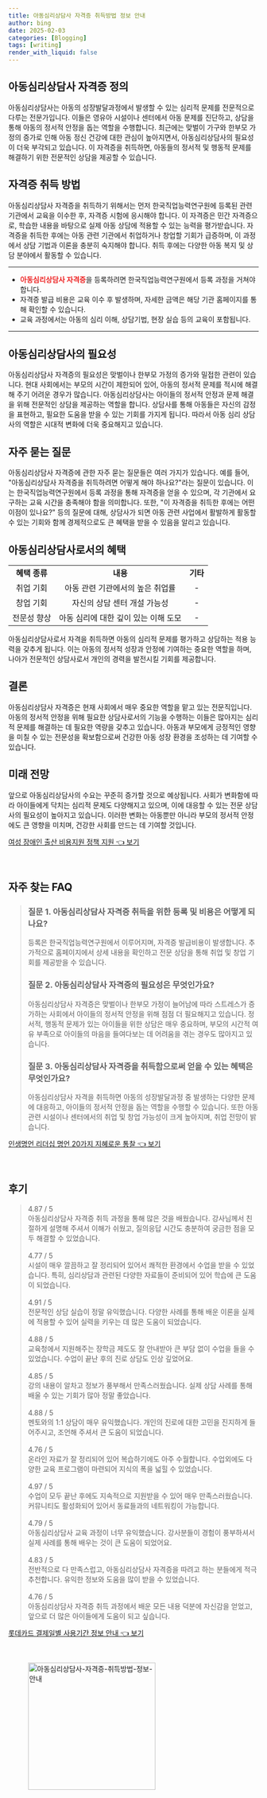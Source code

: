 ```yaml
---
title: 아동심리상담사 자격증 취득방법 정보 안내
author: bing
date: 2025-02-03
categories: [Blogging]
tags: [writing]
render_with_liquid: false
---
```



<h2 id='아동심리상담사_자격증_정의'>아동심리상담사 자격증 정의</h2>

<p>아동심리상담사는 아동의 성장발달과정에서 발생할 수 있는 심리적 문제를 전문적으로 다루는 전문가입니다. 이들은 영유아 시설이나 센터에서 아동 문제를 진단하고, 상담을 통해 아동의 정서적 안정을 돕는 역할을 수행합니다. 최근에는 맞벌이 가구와 한부모 가정의 증가로 인해 아동 정신 건강에 대한 관심이 높아지면서, 아동심리상담사의 필요성이 더욱 부각되고 있습니다. 이 자격증을 취득하면, 아동들의 정서적 및 행동적 문제를 해결하기 위한 전문적인 상담을 제공할 수 있습니다.</p>

<h2 id='자격증_취득_방법'>자격증 취득 방법</h2>

<p>아동심리상담사 자격증을 취득하기 위해서는 먼저 한국직업능력연구원에 등록된 관련 기관에서 교육을 이수한 후, 자격증 시험에 응시해야 합니다. 이 자격증은 민간 자격증으로, 학습한 내용을 바탕으로 실제 아동 상담에 적용할 수 있는 능력을 평가받습니다. 자격증을 취득한 후에는 아동 관련 기관에서 취업하거나 창업할 기회가 급증하며, 이 과정에서 상담 기법과 이론을 충분히 숙지해야 합니다. 취득 후에는 다양한 아동 복지 및 상담 분야에서 활동할 수 있습니다.</p>

<hr />

<ul>
    <li><b><span style="color: #ee2323;">아동심리상담사 자격증</span></b>을 등록하려면 한국직업능력연구원에서 등록 과정을 거쳐야 합니다.</li>
    <li>자격증 발급 비용은 교육 이수 후 발생하며, 자세한 금액은 해당 기관 홈페이지를 통해 확인할 수 있습니다.</li>
    <li>교육 과정에서는 아동의 심리 이해, 상담기법, 현장 실습 등의 교육이 포함됩니다.</li>
</ul>

<hr />

<h2 id='아동심리상담사의_필요성'>아동심리상담사의 필요성</h2>

<p>아동심리상담사 자격증의 필요성은 맞벌이나 한부모 가정의 증가와 밀접한 관련이 있습니다. 현대 사회에서는 부모의 시간이 제한되어 있어, 아동의 정서적 문제를 적시에 해결해 주기 어려운 경우가 많습니다. 아동심리상담사는 아이들의 정서적 안정과 문제 해결을 위해 전문적인 상담을 제공하는 역할을 합니다. 상담사를 통해 아동들은 자신의 감정을 표현하고, 필요한 도움을 받을 수 있는 기회를 가지게 됩니다. 따라서 아동 심리 상담사의 역할은 시대적 변화에 더욱 중요해지고 있습니다.</p>

<h2 id='자주_묻는_질문'>자주 묻는 질문</h2>

<p>아동심리상담사 자격증에 관한 자주 묻는 질문들은 여러 가지가 있습니다. 예를 들어, "아동심리상담사 자격증을 취득하려면 어떻게 해야 하나요?"라는 질문이 있습니다. 이는 한국직업능력연구원에서 등록 과정을 통해 자격증을 얻을 수 있으며, 각 기관에서 요구하는 교육 시간을 충족해야 함을 의미합니다. 또한, "이 자격증을 취득한 후에는 어떤 이점이 있나요?" 등의 질문에 대해, 상담사가 되면 아동 관련 사업에서 활발하게 활동할 수 있는 기회와 함께 경제적으로도 큰 혜택을 받을 수 있음을 알리고 있습니다.</p>

<h2 id='아동심리상담사_혜택'>아동심리상담사로서의 혜택</h2>

<table>
    <tr>
        <td style="text-align: center; height: 17px;"><b>혜택 종류</b></td>
        <td style="text-align: center; height: 17px;"><b>내용</b></td>
        <td style="text-align: center; height: 17px;"><b>기타</b></td>
    </tr>
    <tr>
        <td style="text-align: center; height: 17px;">취업 기회</td>
        <td style="text-align: center; height: 17px;">아동 관련 기관에서의 높은 취업률</td>
        <td style="text-align: center; height: 17px;">-</td>
    </tr>
    <tr>
        <td style="text-align: center; height: 17px;">창업 기회</td>
        <td style="text-align: center; height: 17px;">자신의 상담 센터 개설 가능성</td>
        <td style="text-align: center; height: 17px;">-</td>
    </tr>
    <tr>
        <td style="text-align: center; height: 17px;">전문성 향상</td>
        <td style="text-align: center; height: 17px;">아동 심리에 대한 깊이 있는 이해 도모</td>
        <td style="text-align: center; height: 17px;">-</td>
    </tr>
</table>

<p>아동심리상담사로서 자격을 취득하면 아동의 심리적 문제를 평가하고 상담하는 적용 능력을 갖추게 됩니다. 이는 아동의 정서적 성장과 안정에 기여하는 중요한 역할을 하며, 나아가 전문적인 상담사로서 개인의 경력을 발전시킬 기회를 제공합니다.</p>

<h2 id='결론'>결론</h2>

<p>아동심리상담사 자격증은 현재 사회에서 매우 중요한 역할을 맡고 있는 전문직입니다. 아동의 정서적 안정을 위해 필요한 상담사로서의 기능을 수행하는 이들은 많아지는 심리적 문제를 해결하는 데 필요한 역량을 갖추고 있습니다. 아동과 부모에게 긍정적인 영향을 미칠 수 있는 전문성을 확보함으로써 건강한 아동 성장 환경을 조성하는 데 기여할 수 있습니다.</p>

<h2 id='미래_전망'>미래 전망</h2>

<p>앞으로 아동심리상담사의 수요는 꾸준히 증가할 것으로 예상됩니다. 사회가 변화함에 따라 아이들에게 닥치는 심리적 문제도 다양해지고 있으며, 이에 대응할 수 있는 전문 상담사의 필요성이 높아지고 있습니다. 이러한 변화는 아동뿐만 아니라 부모의 정서적 안정에도 큰 영향을 미치며, 건강한 사회를 만드는 데 기여할 것입니다.</p>


<p><a class="click-button" title="여성 장애인 출산 비용지원 정책 지원" href="https://24nara.github.io/posts/%EC%97%AC%EC%84%B1-%EC%9E%A5%EC%95%A0%EC%9D%B8-%EC%B6%9C%EC%82%B0-%EB%B9%84%EC%9A%A9%EC%A7%80%EC%9B%90-%EC%A0%95%EC%B1%85-%EC%A7%80%EC%9B%90/" rel="dofollow">여성 장애인 출산 비용지원 정책 지원 👈 보기</a></p><br>
<h2 id='자주_찾는_FAQ'>자주 찾는 FAQ</h2>
<div itemscope="" itemtype="https://schema.org/FAQPage"> 
<blockquote> 
<div itemscope="" itemprop="mainEntity" itemtype="https://schema.org/Question"> 
<h3 itemprop="name">질문 1. 아동심리상담사 자격증 취득을 위한 등록 및 비용은 어떻게 되나요?</h3> 
<div itemscope="" itemprop="acceptedAnswer" itemtype="https://schema.org/Answer"> 
<span itemprop="text"> 
<p>등록은 한국직업능력연구원에서 이루어지며, 자격증 발급비용이 발생합니다. 추가적으로 홈페이지에서 상세 내용을 확인하고 전문 상담을 통해 취업 및 창업 기회를 제공받을 수 있습니다.</p> 
</span> 
</div> 
</div> 
<div itemscope="" itemprop="mainEntity" itemtype="https://schema.org/Question"> 
<h3 itemprop="name">질문 2. 아동심리상담사 자격증의 필요성은 무엇인가요?</h3> 
<div itemscope="" itemprop="acceptedAnswer" itemtype="https://schema.org/Answer"> 
<span itemprop="text"> 
<p>아동심리상담사 자격증은 맞벌이나 한부모 가정이 늘어남에 따라 스트레스가 증가하는 사회에서 아이들의 정서적 안정을 위해 점점 더 필요해지고 있습니다. 정서적, 행동적 문제가 있는 아이들을 위한 상담은 매우 중요하며, 부모의 시간적 여유 부족으로 아이들의 마음을 들여다보는 데 어려움을 겪는 경우도 많아지고 있습니다.</p> 
</span> 
</div> 
</div> 
<div itemscope="" itemprop="mainEntity" itemtype="https://schema.org/Question"> 
<h3 itemprop="name">질문 3. 아동심리상담사 자격증을 취득함으로써 얻을 수 있는 혜택은 무엇인가요?</h3> 
<div itemscope="" itemprop="acceptedAnswer" itemtype="https://schema.org/Answer"> 
<span itemprop="text"> 
<p>아동심리상담사 자격을 취득하면 아동의 성장발달과정 중 발생하는 다양한 문제에 대응하고, 아이들의 정서적 안정을 돕는 역할을 수행할 수 있습니다. 또한 아동 관련 시설이나 센터에서의 취업 및 창업 가능성이 크게 높아지며, 취업 전망이 밝습니다.</p> 
</span> 
</div> 
</div> 
</blockquote> 
</div>
<p><a class="click-button" title="인생명언 리더십 명언 20가지 지혜로운 통찰" href="https://24nara.github.io/posts/%EC%9D%B8%EC%83%9D%EB%AA%85%EC%96%B8-%EB%A6%AC%EB%8D%94%EC%8B%AD-%EB%AA%85%EC%96%B8-20%EA%B0%80%EC%A7%80-%EC%A7%80%ED%98%9C%EB%A1%9C%EC%9A%B4-%ED%86%B5%EC%B0%B0/" rel="dofollow">인생명언 리더십 명언 20가지 지혜로운 통찰 👈 보기</a></p><br>
<h2 id='후기'>후기</h2>
<div itemscope itemtype="https://schema.org/Product">
  <blockquote>
  <div itemprop="review" itemscope itemtype="https://schema.org/Review">
      <div itemprop="reviewRating" itemscope itemtype="https://schema.org/Rating"> <span itemprop="ratingValue">4.87</span> / <span itemprop="bestRating">5</span> </div>
      <span itemprop="reviewBody">아동심리상담사 자격증 취득 과정을 통해 많은 것을 배웠습니다. 강사님께서 친절하게 설명해 주셔서 이해가 쉬웠고, 질의응답 시간도 충분하여 궁금한 점을 모두 해결할 수 있었습니다.</span>
  </div>
  <br>
  <div itemprop="review" itemscope itemtype="https://schema.org/Review">
      <div itemprop="reviewRating" itemscope itemtype="https://schema.org/Rating"> <span itemprop="ratingValue">4.77</span> / <span itemprop="bestRating">5</span> </div>
      <span itemprop="reviewBody">시설이 매우 깔끔하고 잘 정리되어 있어서 쾌적한 환경에서 수업을 받을 수 있었습니다. 특히, 심리상담과 관련된 다양한 자료들이 준비되어 있어 학습에 큰 도움이 되었습니다.</span>
  </div>
  <br>
  <div itemprop="review" itemscope itemtype="https://schema.org/Review">
      <div itemprop="reviewRating" itemscope itemtype="https://schema.org/Rating"> <span itemprop="ratingValue">4.91</span> / <span itemprop="bestRating">5</span> </div>
      <span itemprop="reviewBody">전문적인 상담 실습이 정말 유익했습니다. 다양한 사례를 통해 배운 이론을 실제에 적용할 수 있어 실력을 키우는 데 많은 도움이 되었습니다.</span>
  </div>
  <br>
  <div itemprop="review" itemscope itemtype="https://schema.org/Review">
      <div itemprop="reviewRating" itemscope itemtype="https://schema.org/Rating"> <span itemprop="ratingValue">4.88</span> / <span itemprop="bestRating">5</span> </div>
      <span itemprop="reviewBody">교육청에서 지원해주는 장학금 제도도 잘 안내받아 큰 부담 없이 수업을 들을 수 있었습니다. 수업이 끝난 후의 진로 상담도 인상 깊었어요.</span>
  </div>
  <br>
  <div itemprop="review" itemscope itemtype="https://schema.org/Review">
      <div itemprop="reviewRating" itemscope itemtype="https://schema.org/Rating"> <span itemprop="ratingValue">4.85</span> / <span itemprop="bestRating">5</span> </div>
      <span itemprop="reviewBody">강의 내용이 알차고 정보가 풍부해서 만족스러웠습니다. 실제 상담 사례를 통해 배울 수 있는 기회가 많아 정말 좋았습니다.</span>
  </div>
  <br>
  <div itemprop="review" itemscope itemtype="https://schema.org/Review">
      <div itemprop="reviewRating" itemscope itemtype="https://schema.org/Rating"> <span itemprop="ratingValue">4.88</span> / <span itemprop="bestRating">5</span> </div>
      <span itemprop="reviewBody">멘토와의 1:1 상담이 매우 유익했습니다. 개인의 진로에 대한 고민을 진지하게 들어주시고, 조언해 주셔서 큰 도움이 되었습니다.</span>
  </div>
  <br>
  <div itemprop="review" itemscope itemtype="https://schema.org/Review">
      <div itemprop="reviewRating" itemscope itemtype="https://schema.org/Rating"> <span itemprop="ratingValue">4.76</span> / <span itemprop="bestRating">5</span> </div>
      <span itemprop="reviewBody">온라인 자료가 잘 정리되어 있어 복습하기에도 아주 수월합니다. 수업외에도 다양한 교육 프로그램이 마련되어 지식의 폭을 넓힐 수 있었습니다.</span>
  </div>
  <br>
  <div itemprop="review" itemscope itemtype="https://schema.org/Review">
      <div itemprop="reviewRating" itemscope itemtype="https://schema.org/Rating"> <span itemprop="ratingValue">4.97</span> / <span itemprop="bestRating">5</span> </div>
      <span itemprop="reviewBody">수업이 모두 끝난 후에도 지속적으로 지원받을 수 있어 매우 만족스러웠습니다. 커뮤니티도 활성화되어 있어서 동료들과의 네트워킹이 가능합니다.</span>
  </div>
  <br>
  <div itemprop="review" itemscope itemtype="https://schema.org/Review">
      <div itemprop="reviewRating" itemscope itemtype="https://schema.org/Rating"> <span itemprop="ratingValue">4.79</span> / <span itemprop="bestRating">5</span> </div>
      <span itemprop="reviewBody">아동심리상담사 교육 과정이 너무 유익했습니다. 강사분들이 경험이 풍부하셔서 실제 사례를 통해 배우는 것이 큰 도움이 되었어요.</span>
  </div>
  <br>
  <div itemprop="review" itemscope itemtype="https://schema.org/Review">
      <div itemprop="reviewRating" itemscope itemtype="https://schema.org/Rating"> <span itemprop="ratingValue">4.83</span> / <span itemprop="bestRating">5</span> </div>
      <span itemprop="reviewBody">전반적으로 다 만족스럽고, 아동심리상담사 자격증을 따려고 하는 분들에게 적극 추천합니다. 유익한 정보와 도움을 많이 받을 수 있었습니다.</span>
  </div>
  <br>
  <div itemprop="review" itemscope itemtype="https://schema.org/Review">
      <div itemprop="reviewRating" itemscope itemtype="https://schema.org/Rating"> <span itemprop="ratingValue">4.76</span> / <span itemprop="bestRating">5</span> </div>
      <span itemprop="reviewBody">아동심리상담사 자격증 취득 과정에서 배운 모든 내용 덕분에 자신감을 얻었고, 앞으로 더 많은 아이들에게 도움이 되고 싶습니다.</span>
  </div>
  </blockquote>
</div>
<p><a class="click-button" title="롯데카드 결제일별 사용기간 정보 안내" href="https://24nara.github.io/posts/%EB%A1%AF%EB%8D%B0%EC%B9%B4%EB%93%9C-%EA%B2%B0%EC%A0%9C%EC%9D%BC%EB%B3%84-%EC%82%AC%EC%9A%A9%EA%B8%B0%EA%B0%84-%EC%A0%95%EB%B3%B4-%EC%95%88%EB%82%B4/" rel="dofollow">롯데카드 결제일별 사용기간 정보 안내 👈 보기</a></p><br>
<figure class="image"><img src="https://24nara.github.io/assets/img/thumbnail/아동심리상담사-자격증-취득방법-정보-안내.webp" alt="아동심리상담사-자격증-취득방법-정보-안내" width="256" height="256"></figure>